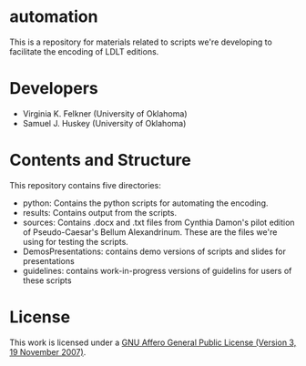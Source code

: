 # automation
This is a repository for materials related to scripts we're developing to facilitate the encoding of LDLT editions.

# Developers
- Virginia K. Felkner (University of Oklahoma)
- Samuel J. Huskey (University of Oklahoma)

# Contents and Structure
This repository contains five directories:

- python: Contains the python scripts for automating the encoding.
- results: Contains output from the scripts.
- sources: Contains .docx and .txt files from Cynthia Damon's pilot edition of Pseudo-Caesar's Bellum Alexandrinum. These are the files we're using for testing the scripts.
- DemosPresentations: contains demo versions of scripts and slides for presentations
- guidelines: contains work-in-progress versions of guidelins for users of these scripts

# License
This work is licensed under a
[GNU Affero General Public License (Version 3, 19 November 2007)](https://www.gnu.org/licenses/agpl-3.0.en.html).
